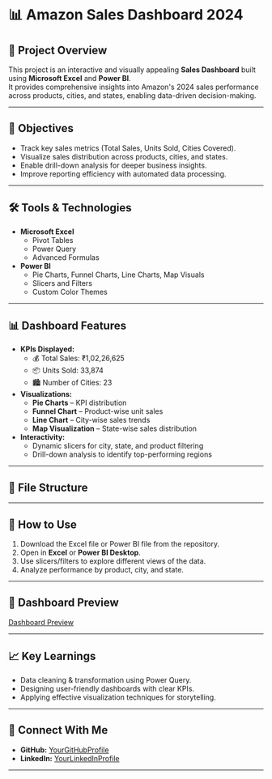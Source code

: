 # 📊 Amazon Sales Dashboard 2024

## 📌 Project Overview
This project is an interactive and visually appealing **Sales Dashboard** built using **Microsoft Excel** and **Power BI**.  
It provides comprehensive insights into Amazon's 2024 sales performance across products, cities, and states, enabling data-driven decision-making.

---

## 🎯 Objectives
- Track key sales metrics (Total Sales, Units Sold, Cities Covered).
- Visualize sales distribution across products, cities, and states.
- Enable drill-down analysis for deeper business insights.
- Improve reporting efficiency with automated data processing.

---

## 🛠 Tools & Technologies
- **Microsoft Excel**
  - Pivot Tables
  - Power Query
  - Advanced Formulas
- **Power BI**
  - Pie Charts, Funnel Charts, Line Charts, Map Visuals
  - Slicers and Filters
  - Custom Color Themes

---

## 📊 Dashboard Features
- **KPIs Displayed:**
  - 💰 Total Sales: ₹1,02,26,625
  - 📦 Units Sold: 33,874
  - 🏙 Number of Cities: 23
- **Visualizations:**
  - **Pie Charts** – KPI distribution
  - **Funnel Chart** – Product-wise unit sales
  - **Line Chart** – City-wise sales trends
  - **Map Visualization** – State-wise sales distribution
- **Interactivity:**
  - Dynamic slicers for city, state, and product filtering
  - Drill-down analysis to identify top-performing regions

---

## 📂 File Structure
---

## 🚀 How to Use
1. Download the Excel file or Power BI file from the repository.
2. Open in **Excel** or **Power BI Desktop**.
3. Use slicers/filters to explore different views of the data.
4. Analyze performance by product, city, and state.
---
## 📸 Dashboard Preview
[Dashboard Preview](https://github.com/<YourUsername>/<RepoName>/blob/main/Dashboard_Screenshot.png?raw=true)


---
## 📈 Key Learnings
- Data cleaning & transformation using Power Query.
- Designing user-friendly dashboards with clear KPIs.
- Applying effective visualization techniques for storytelling.

---

## 🤝 Connect With Me
- **GitHub:** [YourGitHubProfile](https://github.com/YourGitHubProfile)
- **LinkedIn:** [YourLinkedInProfile](https://linkedin.com/in/YourLinkedInProfile)

---

